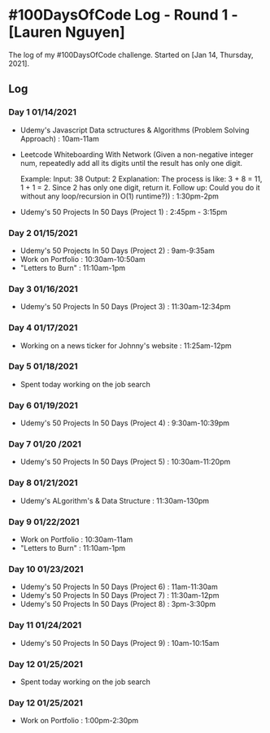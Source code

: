 # #100DaysOfCode Log - Round 1 - [Lauren Nguyen]

The log of my #100DaysOfCode challenge. Started on [Jan 14, Thursday, 2021].

## Log

### Day 1 01/14/2021

- Udemy's Javascript Data sctructures & Algorithms (Problem Solving Approach) : 10am-11am

- Leetcode Whiteboarding With Network
  (Given a non-negative integer num, repeatedly add all its digits until the result has only one digit.

  Example:
  Input: 38
  Output: 2
  Explanation: The process is like: 3 + 8 = 11, 1 + 1 = 2.
  Since 2 has only one digit, return it.
  Follow up:
  Could you do it without any loop/recursion in O(1) runtime?)) : 1:30pm-2pm

- Udemy's 50 Projects In 50 Days (Project 1) : 2:45pm - 3:15pm

### Day 2 01/15/2021

- Udemy's 50 Projects In 50 Days (Project 2) : 9am-9:35am
- Work on Portfolio : 10:30am-10:50am
- "Letters to Burn" : 11:10am-1pm

### Day 3 01/16/2021

- Udemy's 50 Projects In 50 Days (Project 3) : 11:30am-12:34pm

### Day 4 01/17/2021

- Working on a news ticker for Johnny's website : 11:25am-12pm

### Day 5 01/18/2021

- Spent today working on the job search

### Day 6 01/19/2021

- Udemy's 50 Projects In 50 Days (Project 4) : 9:30am-10:39pm

### Day 7 01/20 /2021

- Udemy's 50 Projects In 50 Days (Project 5) : 10:30am-11:20pm

### Day 8 01/21/2021

- Udemy's ALgorithm's & Data Structure : 11:30am-130pm

### Day 9 01/22/2021

- Work on Portfolio : 10:30am-11am
- "Letters to Burn" : 11:10am-1pm

### Day 10 01/23/2021

- Udemy's 50 Projects In 50 Days (Project 6) : 11am-11:30am
- Udemy's 50 Projects In 50 Days (Project 7) : 11:30am-12pm
- Udemy's 50 Projects In 50 Days (Project 8) : 3pm-3:30pm

### Day 11 01/24/2021

- Udemy's 50 Projects In 50 Days (Project 9) : 10am-10:15am

### Day 12 01/25/2021

- Spent today working on the job search

### Day 12 01/25/2021

- Work on Portfolio : 1:00pm-2:30pm
